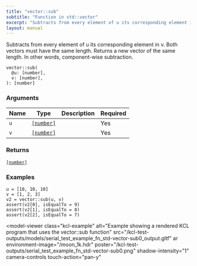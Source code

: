```yaml
---
title: "vector::sub"
subtitle: "Function in std::vector"
excerpt: "Subtracts from every element of u its corresponding element in v. Both vectors must have the same length. Returns a new vector of the same length. In other words, component-wise subtraction."
layout: manual
---
```


Subtracts from every element of u its corresponding element in v. Both vectors must have the same length. Returns a new vector of the same length. In other words, component-wise subtraction.

```kcl
vector::sub(
  @u: [number],
  v: [number],
): [number]
```



### Arguments

| Name | Type | Description | Required |
|----------|------|-------------|----------|
| `u` | [`[number]`](/docs/kcl-std/types/std-types-number) |  | Yes |
| `v` | [`[number]`](/docs/kcl-std/types/std-types-number) |  | Yes |

### Returns

[`[number]`](/docs/kcl-std/types/std-types-number)


### Examples

```kcl
u = [10, 10, 10]
v = [1, 2, 3]
v2 = vector::sub(u, v)
assert(v2[0], isEqualTo = 9)
assert(v2[1], isEqualTo = 8)
assert(v2[2], isEqualTo = 7)

```


<model-viewer
  class="kcl-example"
  alt="Example showing a rendered KCL program that uses the vector::sub function"
  src="/kcl-test-outputs/models/serial_test_example_fn_std-vector-sub0_output.gltf"
  ar
  environment-image="/moon_1k.hdr"
  poster="/kcl-test-outputs/serial_test_example_fn_std-vector-sub0.png"
  shadow-intensity="1"
  camera-controls
  touch-action="pan-y"
>
</model-viewer>



